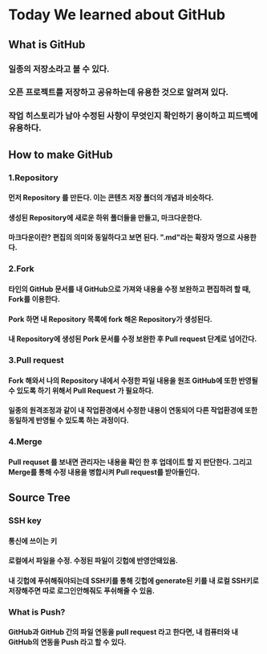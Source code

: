 # Today We learned about GitHub
## What is GitHub
### 일종의 저장소라고 볼 수 있다. 
### 오픈 프로젝트를 저장하고 공유하는데 유용한 것으로 알려져 있다.
### 작업 히스토리가 남아 수정된 사항이 무엇인지 확인하기 용이하고 피드백에 유용하다.
## How to make GitHub
### 1.Repository
#### 먼저 Repository 를 만든다. 이는 콘텐츠 저장 폴더의 개념과 비슷하다.
#### 생성된 Repository에 새로운 하위 폴더들을 만들고, 마크다운한다.
#### 마크다운이란? 편집의 의미와 동일하다고 보면 된다. ".md"라는 확장자 명으로 사용한다.
### 2.Fork
#### 타인의 GitHub 문서를 내 GitHub으로 가져와 내용을 수정 보완하고 편집하려 할 때, Fork를 이용한다.
#### Pork 하면 내 Repository 목록에 fork 해온 Repository가 생성된다.
#### 내 Repository에 생성된 Pork 문서를 수정 보완한 후 Pull request 단계로 넘어간다.
### 3.Pull request
#### Fork 해와서 나의 Repository 내에서 수정한 파일 내용을 원조 GitHub에 또한 반영될 수 있도록 하기 위해서 Pull Request 가 필요하다.
#### 일종의 원격조정과 같이 내 작업환경에서 수정한 내용이 연동되어 다른 작업환경에 또한 동일하게 반영될 수 있도록 하는 과정이다.
### 4.Merge
#### Pull requset 를 보내면 관리자는 내용을 확인 한 후 업데이트 할 지 판단한다. 그리고 Merge를 통해 수정 내용을 병합시켜 Pull request를 받아들인다.
## Source Tree
### SSH key
#### 통신에 쓰이는 키 
#### 로컬에서 파일을 수정. 수정된 파일이 깃헙에 반영안돼있음.
#### 내 깃헙에 푸쉬해줘야되는데 SSH키를 통해 깃헙에 generate된 키를 내 로컬 SSH키로 저장해주면 따로 로그인안해줘도 푸쉬해줄 수 있음.
### What is Push?
#### GitHub과 GitHub 간의 파일 연동을 pull request 라고 한다면, 내 컴퓨터와 내 GitHub의 연동을 Push 라고 할 수 있다.
